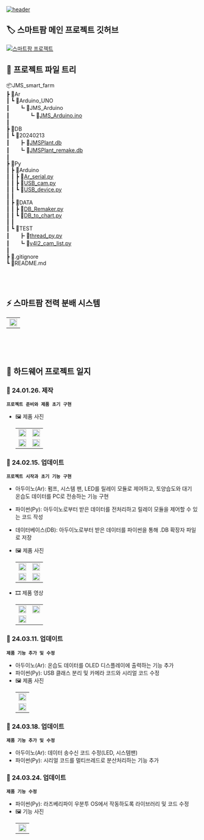 [![header](https://capsule-render.vercel.app/api?type=venom&height=300&color=0:038C7F,45:04BF8A,60:04D98B,100:74BF04&text=JMS%20Smart%20Farm&fontAlign=50&fontColor=ffffff&textBg=false&desc=By%20JMS.HW%20:%20Lee%20Junho,%20Seo%20junghun&descAlign=50&descAlignY=63&fontAlignY=46)](https://github.com/CutTheWire/JMS_smart_farm.git)

## 🏷️ 스마트팜 메인 프로젝트 깃허브
[![스마트팜 프로젝트](https://capsule-render.vercel.app/api?type=waving&height=300&color=0:038C7F,30:04BF8A,70:04D98B,100:74BF04&text=Smart%20Farm%20Main&fontColor=ffffff&textBg=false&desc=Link%20:%20jgkim14_SmartFarm.git&descAlignY=53&fontAlignY=35&descAlign=67)](https://github.com/jgkim14/SmartFarm.git)

## 🌳 프로젝트 파일 트리
📦JMS_smart_farm  
 ┣ 📂Ar  
 ┃ ┗ 📂Arduino_UNO  
 ┃ㅤㅤ┗ 📂JMS_Arduino  
 ┃ㅤㅤㅤㅤ┗ 📜[JMS_Arduino.ino](https://github.com/CutTheWire/JMS_smart_farm/blob/main/Ar/Arduino_UNO/JMS_Arduino/JMS_Arduino.ino)  
 ┃  
 ┣ 📂DB  
 ┃ ┗ 📂20240213  
 ┃ㅤㅤ┣ 📜[JMSPlant.db](https://github.com/CutTheWire/JMS_smart_farm/blob/main/DB/20240213/JMSPlant.db)  
 ┃ㅤㅤ┗ 📜[JMSPlant_remake.db](https://github.com/CutTheWire/JMS_smart_farm/blob/main/DB/20240213/JMSPlant_remake.db)  
 ┃  
 ┣ 📂Py  
 ┃ ┣ 📂Arduino  
 ┃ ┃ ┣ 📜[Ar_serial.py](https://github.com/CutTheWire/JMS_smart_farm/blob/main/Py/Arduino/Ar_serial.py)  
 ┃ ┃ ┣ 📜[USB_cam.py](https://github.com/CutTheWire/JMS_smart_farm/blob/main/Py/Arduino/USB_cam.py)  
 ┃ ┃ ┗ 📜[USB_device.py](https://github.com/CutTheWire/JMS_smart_farm/blob/main/Py/Arduino/USB_device.py)  
 ┃ ┃  
 ┃ ┣ 📂DATA  
 ┃ ┃ ┣ 📜[DB_Remaker.py](https://github.com/CutTheWire/JMS_smart_farm/blob/main/Py/DATA/DB_Remaker.py)  
 ┃ ┃ ┗ 📜[DB_to_chart.py](https://github.com/CutTheWire/JMS_smart_farm/blob/main/Py/DATA/DB_to_chart.py)  
 ┃ ┃  
 ┃ ┗ 📂TEST  
 ┃ㅤㅤ┣ 📜[thread_py.py](https://github.com/CutTheWire/JMS_smart_farm/blob/main/Py/TEST/thread_py.py)  
 ┃ㅤㅤ┗ 📜[v4l2_cam_list.py](https://github.com/CutTheWire/JMS_smart_farm/blob/main/Py/TEST/v4l2_cam_list.py)  
 ┃  
 ┣ 📜.gitignore  
 ┗ 📜README.md  
<br><br><br>

## ⚡ 스마트팜 전력 분배 시스템
   <table> 
      <tr> 
         <td><img src="https://drive.google.com/uc?export=view&id=13ar-wA-7TMwUxgA23lSkwvVG2YBkz0Jr" width="100%"></td>
      </tr> 
   </table>
   <br><br><br>

## 📑 하드웨어 프로젝트 일지

### 🔖 24.01.26. 제작
**`프로젝트 준비와 제품 초기 구현`**
- 🖼️ 제품 사진
   <table> 
      <tr> 
         <td><img src="https://drive.google.com/uc?export=view&id=13nXrkL33pT9uBIrKXoJrSGe4aOVKN_0u" width="100%"></td>
         <td><img src="https://drive.google.com/uc?export=view&id=144tk6avxZNa4_HuzkyqxFrZhR9xbo1h8" width="100%"></td>
      </tr> 
      <tr> 
         <td><img src="https://drive.google.com/uc?export=view&id=14Ogi2ysVYqVO2q12Cxmg59WsElty5bQ0" width="100%"></td>
         <td><img src="https://drive.google.com/uc?export=view&id=13uQe_D5V6Vn22UHL7goNzCJvzEg53_kq" width="100%"></td>
      </tr> 
   </table>
   
### 🔖 24.02.15. 업데이트
**`프로젝트 시작과 초기 기능 구현`**
- 아두이노(Ar): 펌프, 시스템 팬, LED를 릴레이 모듈로 제어하고, 토양습도와 대기 온습도 데이터를 PC로 전송하는 기능 구현
- 파이썬(Py): 아두이노로부터 받은 데이터를 전처리하고 릴레이 모듈을 제어할 수 있는 코드 작성
- 데이터베이스(DB): 아두이노로부터 받은 데이터를 파이썬을 통해 .DB 확장자 파일로 저장
- 🖼️ 제품 사진
   <table> 
      <tr> 
         <td><img src="https://drive.google.com/uc?export=view&id=13hmXm9q-x0pQnWn0C0wjOHo7t0IL7lk2" width="100%"></td> 
         <td><img src="https://drive.google.com/uc?export=view&id=13i56eYeBd5VBV6YraZ1dXHlAZf_3Xk6A" width="100%"></td> 
      </tr> 
      <tr> 
         <td><img src="https://drive.google.com/uc?export=view&id=13qgIXqM7vBqzyXxmizOYfaGgQFW42agh" width="100%"></td> 
         <td><img src="https://drive.google.com/uc?export=view&id=14zYG7T70KisGZ1m65AzTxvDTOlSMxEH4" width="100%"></td> 
      </tr> 
   </table>

- 🎞️ 제품 영상
  <table> 
     <tr> 
        <td><a href="https://youtu.be/A4H0RPvCFv8"><img src="http://img.youtube.com/vi/A4H0RPvCFv8/0.jpg" width="100%"></a></td> 
        <td><a href="https://youtu.be/YNV4qOM-Ld0"><img src="http://img.youtube.com/vi/YNV4qOM-Ld0/0.jpg" width="100%"></a></td> 
     </tr> 
     <tr> 
        <td><a href="https://youtu.be/Wl-SsZUtTho"><img src="http://img.youtube.com/vi/Wl-SsZUtTho/0.jpg" width="100%"></a></td> 
        <td></td> 
     </tr> 
  </table>
   
### 🔖 24.03.11. 업데이트
**`제품 기능 추가 및 수정`**
- 아두이노(Ar): 온습도 데이터를 OLED 디스플레이에 출력하는 기능 추가
- 파이썬(Py): USB 클래스 분리 및 카메라 코드와 시리얼 코드 수정
- 🖼️ 제품 사진
   <table> 
      <tr> 
         <td><img src="https://drive.google.com/uc?export=view&id=15B5EbrdnA6jyz5gmvjj9xaWWKY4uvRn2" width="100%"></td> 
      <tr> 
      </tr>
         <td><img src="https://drive.google.com/uc?export=view&id=15lUDmlrBODD5llfT7j13NlH91uyC1SxP" width="100%"></td> 
      </tr> 
   </table>

### 🔖 24.03.18. 업데이트
**`제품 기능 추가 및 수정`**
- 아두이노(Ar): 데이터 송수신 코드 수정(LED, 시스템팬)
- 파이썬(Py): 시리얼 코드를 멀티쓰레드로 분산처리하는 기능 추가

### 🔖 24.03.24. 업데이트
**`제품 기능 수정`**
- 파이썬(Py): 라즈베리파이 우분투 OS에서 작동하도록 라이브러리 및 코드 수정
- 🖼️ 기능 사진
   <table> 
      <tr> 
         <td><img src="https://drive.google.com/uc?export=view&id=1Zk3cf9SlDXYjIp0twA4vFQgXR4xKxmK2" width="100%"></td>
      </tr> 
   </table>
